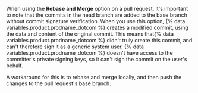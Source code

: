 When using the **Rebase and Merge** option on a pull request, it's important to note that the commits in the head branch are added to the base branch without commit signature verification. When you use this option, {% data variables.product.prodname_dotcom %} creates a modified commit, using the data and content of the original commit. This means that{% data variables.product.prodname_dotcom %} didn't truly create this commit, and can't therefore sign it as a generic system user.
{% data variables.product.prodname_dotcom %} doesn't have access to the committer's private signing keys, so it can't sign the commit on the user's behalf.

A workaround for this is to rebase and merge locally, and then push the changes to the pull request's base branch.
